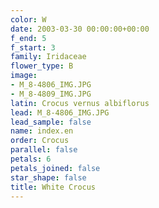 ```yaml
---
color: W
date: 2003-03-30 00:00:00+00:00
f_end: 5
f_start: 3
family: Iridaceae
flower_type: B
image:
- M_8-4806_IMG.JPG
- M_8-4809_IMG.JPG
latin: Crocus vernus albiflorus
lead: M_8-4806_IMG.JPG
lead_sample: false
name: index.en
order: Crocus
parallel: false
petals: 6
petals_joined: false
star_shape: false
title: White Crocus
---
```

